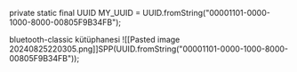 private static final UUID MY_UUID = UUID.fromString("00001101-0000-1000-8000-00805F9B34FB");

bluetooth-classic kütüphanesi
![[Pasted image 20240825220305.png]]SPP(UUID.fromString("00001101-0000-1000-8000-00805F9B34FB"));